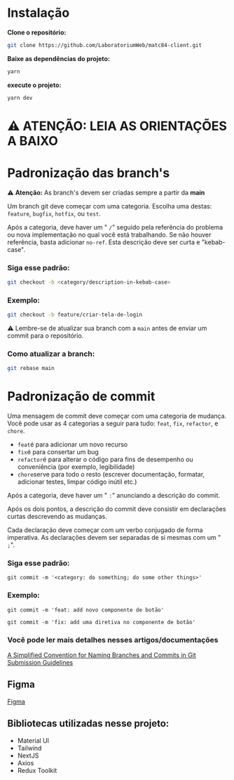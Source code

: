# Instalação

**Clone o repositório:**

```bash
git clone https://github.com/LaboratoriumWeb/matc84-client.git
```

**Baixe as dependências do projeto:**

```bash
yarn
```

**execute o projeto:**

```bash
yarn dev
```

# ⚠️ ATENÇÃO: LEIA AS ORIENTAÇÕES A BAIXO

# Padronização das branch's

⚠️ **Atenção:** As branch's devem ser criadas sempre a partir da **main**

Um branch git deve começar com uma categoria. Escolha uma destas: `feature`, `bugfix`, `hotfix`, ou `test`.

Após a categoria, deve haver um " `/`" seguido pela referência do problema ou nova implementação no qual você está trabalhando. Se não houver referência, basta adicionar `no-ref`. Esta descrição deve ser curta e "kebab-case".

### Siga esse padrão:

```bash
git checkout -b <category/description-in-kebab-case>
```

### Exemplo:

```bash
git checkout -b feature/criar-tela-de-login
```

⚠️ Lembre-se de atualizar sua branch com a `main` antes de enviar um commit para o repositório.

### Como atualizar a branch:

```bash
git rebase main
```

# Padronização de commit

Uma mensagem de commit deve começar com uma categoria de mudança. Você pode usar as 4 categorias a seguir para tudo: `feat`, `fix`, `refactor`, e `chore`.

- `feat`é para adicionar um novo recurso
- `fix`é para consertar um bug
- `refactor`é para alterar o código para fins de desempenho ou conveniência (por exemplo, legibilidade)
- `chore`serve para todo o resto (escrever documentação, formatar, adicionar testes, limpar código inútil etc.)

Após a categoria, deve haver um " `:`" anunciando a descrição do commit.

Após os dois pontos, a descrição do commit deve consistir em declarações curtas descrevendo as mudanças.

Cada declaração deve começar com um verbo conjugado de forma imperativa. As declarações devem ser separadas de si mesmas com um " `;`".

### Siga esse padrão:

```
git commit -m '<category: do something; do some other things>'

```

### Exemplo:

```
git commit -m 'feat: add novo componente de botão'
```

```
git commit -m 'fix: add uma diretiva no componente de botão'
```

### Você pode ler mais detalhes nesses artigos/documentações

[A Simplified Convention for Naming Branches and Commits in Git](https://dev.to/varbsan/a-simplified-convention-for-naming-branches-and-commits-in-git-il4)
[Submission Guidelines](https://github.com/angular/angular/blob/22b96b9/CONTRIBUTING.md#-commit-message-guidelines)

## Figma

[Figma](<https://www.figma.com/design/EFm41gOmhyO82NZXVfibUy/Registration-flow-(Community)?node-id=9-427&node-type=frame&t=k06ZWhHUoDIIU1Gm-0>)

## Bibliotecas utilizadas nesse projeto:

- Material UI
- Tailwind
- NextJS
- Axios
- Redux Toolkit
